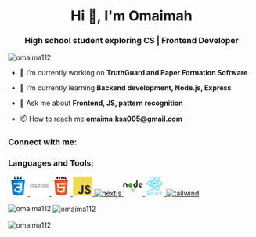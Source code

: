 <h1 align="center">Hi 👋, I'm Omaimah</h1>
<h3 align="center">High school student exploring CS | Frontend Developer</h3>

<p align="left"> <img src="https://komarev.com/ghpvc/?username=omaima112&label=Profile%20views&color=0e75b6&style=flat" alt="omaima112" /> </p>

- 🔭 I’m currently working on **TruthGuard and Paper Formation Software**

- 🌱 I’m currently learning **Backend development, Node.js, Express**

- 💬 Ask me about **Frontend, JS, pattern recognition**

- 📫 How to reach me **omaima.ksa005@gmail.com**

<h3 align="left">Connect with me:</h3>
<p align="left">
</p>

<h3 align="left">Languages and Tools:</h3>
<p align="left"> <a href="https://www.w3schools.com/css/" target="_blank" rel="noreferrer"> <img src="https://raw.githubusercontent.com/devicons/devicon/master/icons/css3/css3-original-wordmark.svg" alt="css3" width="40" height="40"/> </a> <a href="https://expressjs.com" target="_blank" rel="noreferrer"> <img src="https://raw.githubusercontent.com/devicons/devicon/master/icons/express/express-original-wordmark.svg" alt="express" width="40" height="40"/> </a> <a href="https://www.w3.org/html/" target="_blank" rel="noreferrer"> <img src="https://raw.githubusercontent.com/devicons/devicon/master/icons/html5/html5-original-wordmark.svg" alt="html5" width="40" height="40"/> </a> <a href="https://developer.mozilla.org/en-US/docs/Web/JavaScript" target="_blank" rel="noreferrer"> <img src="https://raw.githubusercontent.com/devicons/devicon/master/icons/javascript/javascript-original.svg" alt="javascript" width="40" height="40"/>  <img src="https://cdn.worldvectorlogo.com/logos/nextjs-2.svg" alt="nextjs" width="40" height="40"/> </a> <a href="https://nodejs.org" target="_blank" rel="noreferrer"> <img src="https://raw.githubusercontent.com/devicons/devicon/master/icons/nodejs/nodejs-original-wordmark.svg" alt="nodejs" width="40" height="40"/> </a>  </a> <a href="https://reactjs.org/" target="_blank" rel="noreferrer"> <img src="https://raw.githubusercontent.com/devicons/devicon/master/icons/react/react-original-wordmark.svg" alt="react" width="40" height="40"/> </a> <a href="https://tailwindcss.com/" target="_blank" rel="noreferrer"> <img src="https://www.vectorlogo.zone/logos/tailwindcss/tailwindcss-icon.svg" alt="tailwind" width="40" height="40"/> </a> </p>

<p><img align="left" src="https://github-readme-stats.vercel.app/api/top-langs?username=omaima112&show_icons=true&locale=en&layout=compact" alt="omaima112" /></p>

<p>&nbsp;<img align="center" src="https://github-readme-stats.vercel.app/api?username=omaima112&show_icons=true&locale=en" alt="omaima112" /></p>

<p><img align="center" src="https://github-readme-streak-stats.herokuapp.com/?user=omaima112&" alt="omaima112" /></p>
